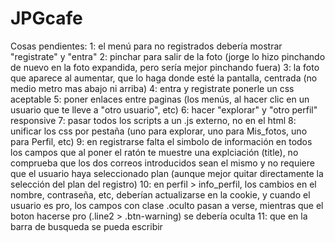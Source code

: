 # JPGcafe

Cosas pendientes:
1: el menú para no registrados debería mostrar "registrate" y "entra"
2: pinchar para salir de la foto (jorge lo hizo pinchando de nuevo en la foto expandida, pero sería mejor pinchando fuera)
3: la foto que aparece al aumentar, que lo haga donde esté la pantalla, centrada (no medio metro mas abajo ni arriba)
4: entra y registrate ponerle un css aceptable
5: poner enlaces entre paginas (los menús, al hacer clic en un usuario que te lleve a "otro usuario", etc)
6: hacer "explorar" y "otro perfil" responsive
7: pasar todos los scripts a un .js externo, no en el html
8: unificar los css por pestaña (uno para explorar, uno para Mis_fotos, uno para Perfil, etc)
9: en registrarse falta el simbolo de información en todos los campos que al poner el ratón te muestre una explciación (title), no comprueba que los dos correos introducidos sean el mismo y no requiere que el usuario haya seleccionado plan (aunque mejor quitar directamente la selección del plan del registro)
10: en perfil > info_perfil, los cambios en el nombre, contraseña, etc, deberían actualizarse en la cookie, y cuando el usuario es pro, los campos con clase .oculto pasan a verse, mientras que el boton hacerse pro (.line2 > .btn-warning) se debería oculta
11: que en la barra de busqueda se pueda escribir
